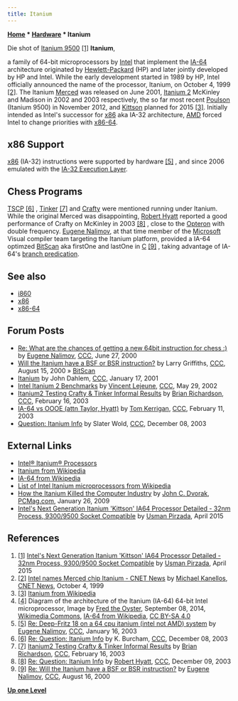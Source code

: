 ```yaml
---
title: Itanium
---
```

**[Home](Home "Home") \* [Hardware](Hardware "Hardware") \* Itanium**



 [](http://wccftech.com/intel-itanium-kittson-ia64-processors-32nm/) Die shot of [Itanium 9500](https://en.wikipedia.org/wiki/List_of_Intel_Itanium_microprocessors#Poulson_.2832_nm.29) <a id="cite-note-1" href="#cite-ref-1">[1]</a> 
**Itanium**,  

a family of 64-bit microprocessors by [Intel](Intel "Intel") that implement the [IA-64](https://en.wikipedia.org/wiki/IA-64) architecture originated by [Hewlett-Packard](https://en.wikipedia.org/wiki/Hewlett-Packard) (HP) and later jointly developed by HP and Intel. While the early development started in 1989 by HP, Intel officially announced the name of the processor, Itanium, on October 4, 1999 <a id="cite-note-2" href="#cite-ref-2">[2]</a>. The Itanium [Merced](https://en.wikipedia.org/wiki/List_of_Intel_Itanium_microprocessors#.22Merced.22_.28180_nm.29) was released on June 2001, [Itanium 2](https://en.wikipedia.org/wiki/Itanium#Itanium_2:_2002.E2.80.932010) McKinley and Madison in 2002 and 2003 respectively, the so far most recent [Poulson](https://en.wikipedia.org/wiki/List_of_Intel_Itanium_microprocessors#Poulson_.2832_nm.29) (Itanium 9500) in November 2012, and [Kittson](https://en.wikipedia.org/wiki/Itanium#Kittson) planned for 2015 <a id="cite-note-3" href="#cite-ref-3">[3]</a>. Initially intended as Intel's successor for [x86](X86 "X86") aka IA-32 architecture, [AMD](AMD "AMD") forced Intel to change priorities with [x86-64](X86-64 "X86-64"). 



## x86 Support


[x86](X86 "X86") (IA-32) instructions were supported by hardware <a id="cite-note-5" href="#cite-ref-5">[5]</a> , and since 2006 emulated with the [IA-32 Execution Layer](https://en.wikipedia.org/wiki/IA-32_Execution_Layer).



## Chess Programs


[TSCP](TSCP "TSCP") <a id="cite-note-6" href="#cite-ref-6">[6]</a> , [Tinker](Tinker "Tinker") <a id="cite-note-7" href="#cite-ref-7">[7]</a> and [Crafty](Crafty "Crafty") were mentioned running under Itanium. While the original Merced was disappointing, [Robert Hyatt](Robert_Hyatt "Robert Hyatt") reported a good performance of Crafty on McKinley in 2003 <a id="cite-note-8" href="#cite-ref-8">[8]</a> , close to the [Opteron](X86-64 "X86-64") with double frequency. [Eugene Nalimov](Eugene_Nalimov "Eugene Nalimov"), at that time member of the [Microsoft](Microsoft "Microsoft") Visual compiler team targeting the Itanium platform, provided a IA-64 optimzed [BitScan](BitScan "BitScan") aka firstOne and lastOne in [C](C "C") <a id="cite-note-9" href="#cite-ref-9">[9]</a> , taking advantage of IA-64's [branch predication](https://en.wikipedia.org/wiki/Branch_predication).



## See also


* [i860](I860 "I860")
* [x86](X86 "X86")
* [x86-64](X86-64 "X86-64")


## Forum Posts


* [Re: What are the chances of getting a new 64bit instruction for chess :)](https://www.stmintz.com/ccc/index.php?id=116773) by [Eugene Nalimov](Eugene_Nalimov "Eugene Nalimov"), [CCC](CCC "CCC"), June 27, 2000
* [Will the Itanium have a BSF or BSR instruction?](https://www.stmintz.com/ccc/index.php?id=124638) by Larry Griffiths, [CCC](CCC "CCC"), August 15, 2000 » [BitScan](BitScan "BitScan")
* [Itanium](https://www.stmintz.com/ccc/index.php?id=150518) by John Dahlem, [CCC](CCC "CCC"), January 17, 2001
* [Intel Itanium 2 Benchmarks](https://www.stmintz.com/ccc/index.php?id=232633) by [Vincent Lejeune](index.php?title=Vincent_Lejeune&action=edit&redlink=1 "Vincent Lejeune (page does not exist)"), [CCC](CCC "CCC"), May 29, 2002
* [Itanium2 Testing Crafty & Tinker Informal Results](https://www.stmintz.com/ccc/index.php?id=284689) by [Brian Richardson](Brian_Richardson "Brian Richardson"), [CCC](CCC "CCC"), February 16, 2003
* [IA-64 vs OOOE (attn Taylor, Hyatt)](https://www.stmintz.com/ccc/index.php?id=283740) by [Tom Kerrigan](Tom_Kerrigan "Tom Kerrigan"), [CCC](CCC "CCC"), February 11, 2003
* [Question: Itanium Info](https://www.stmintz.com/ccc/index.php?id=334345) by Slater Wold, [CCC](CCC "CCC"), December 08, 2003


## External Links


* [Intel® Itanium® Processors](http://www.intel.com/content/www/us/en/processors/itanium/itanium-processor.html)
* [Itanium from Wikipedia](https://en.wikipedia.org/wiki/Itanium)
* [IA-64 from Wikipedia](https://en.wikipedia.org/wiki/IA-64)
* [List of Intel Itanium microprocessors from Wikipedia](https://en.wikipedia.org/wiki/List_of_Intel_Itanium_microprocessors)
* [How the Itanium Killed the Computer Industry](http://www.pcmag.com/article.aspx/curl/2339629) by [John C. Dvorak](http://www.pcmag.com/author-bio/john-c.-dvorak), [PCMag.com](https://en.wikipedia.org/wiki/PC_Magazine), January 26, 2009
* [Intel's Next Generation Itanium 'Kittson' IA64 Processor Detailed - 32nm Process, 9300/9500 Socket Compatible](http://wccftech.com/intel-itanium-kittson-ia64-processors-32nm/) by [Usman Pirzada](http://wccftech.com/author/usmanpirzada/), April 2015


## References


1. <a id="cite-ref-1" href="#cite-note-1">[1]</a> [Intel's Next Generation Itanium 'Kittson' IA64 Processor Detailed - 32nm Process, 9300/9500 Socket Compatible](http://wccftech.com/intel-itanium-kittson-ia64-processors-32nm/) by [Usman Pirzada](http://wccftech.com/author/usmanpirzada/), April 2015
2. <a id="cite-ref-2" href="#cite-note-2">[2]</a> [Intel names Merced chip Itanium - CNET News](https://archive.is/IUNih) by [Michael Kanellos](https://www.linkedin.com/pub/michael-kanellos/0/803/20b), [CNET News](https://en.wikipedia.org/wiki/CNET), October 4, 1999
3. <a id="cite-ref-3" href="#cite-note-3">[3]</a> [Itanium from Wikipedia](https://en.wikipedia.org/wiki/Itanium)
4. <a id="cite-ref-4" href="#cite-note-4">[4]</a> Diagram of the architecture of the Itanium (IA-64) 64-bit Intel microprocessor, Image by [Fred the Oyster](https://commons.wikimedia.org/wiki/User:Fred_the_Oyster), September 08, 2014, [Wikimedia Commons](https://en.wikipedia.org/wiki/Wikimedia_Commons), [IA-64 from Wikipedia](https://en.wikipedia.org/wiki/IA-64), [CC BY-SA 4.0](https://creativecommons.org/licenses/by-sa/4.0/deed.en)
5. <a id="cite-ref-5" href="#cite-note-5">[5]</a> [Re: Deep-Fritz 18 on a 64 cpu itanium (intel not AMD) system](https://www.stmintz.com/ccc/index.php?id=277735) by [Eugene Nalimov](Eugene_Nalimov "Eugene Nalimov"), [CCC](CCC "CCC"), January 16, 2003
6. <a id="cite-ref-6" href="#cite-note-6">[6]</a> [Re: Question: Itanium Info](https://www.stmintz.com/ccc/index.php?id=334348) by K. Burcham, [CCC](CCC "CCC"), December 08, 2003
7. <a id="cite-ref-7" href="#cite-note-7">[7]</a> [Itanium2 Testing Crafty & Tinker Informal Results](https://www.stmintz.com/ccc/index.php?id=284689) by [Brian Richardson](Brian_Richardson "Brian Richardson"), [CCC](CCC "CCC"), February 16, 2003
8. <a id="cite-ref-8" href="#cite-note-8">[8]</a> [Re: Question: Itanium Info](https://www.stmintz.com/ccc/index.php?id=334474) by [Robert Hyatt](Robert_Hyatt "Robert Hyatt"), [CCC](CCC "CCC"), December 09, 2003
9. <a id="cite-ref-9" href="#cite-note-9">[9]</a> [Re: Will the Itanium have a BSF or BSR instruction?](https://www.stmintz.com/ccc/index.php?id=124712) by [Eugene Nalimov](Eugene_Nalimov "Eugene Nalimov"), [CCC](CCC "CCC"), August 16, 2000

**[Up one Level](Hardware "Hardware")**







 
